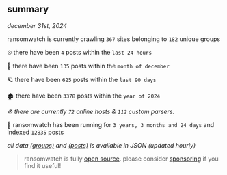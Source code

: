 
## summary
_december 31st, 2024_

ransomwatch is currently crawling `367` sites belonging to `182` unique groups

⏲ there have been `4` posts within the `last 24 hours`

🦈 there have been `135` posts within the `month of december`

🪐 there have been `625` posts within the `last 90 days`

🏚 there have been `3378` posts within the `year of 2024`

_⚙️ there are currently `72` online hosts & `112` custom parsers._

🦕 ransomwatch has been running for `3 years, 3 months and 24 days` and indexed `12835` posts

_all data  [(groups)](http://ransomwhat.telemetry.ltd/groups) and [(posts)](http://ransomwhat.telemetry.ltd/posts) is available in JSON (updated hourly)_

> ransomwatch is fully [open source](https://github.com/joshhighet/ransomwatch#ransomwatch--). please consider [sponsoring](https://github.com/sponsors/joshhighet) if you find it useful!

